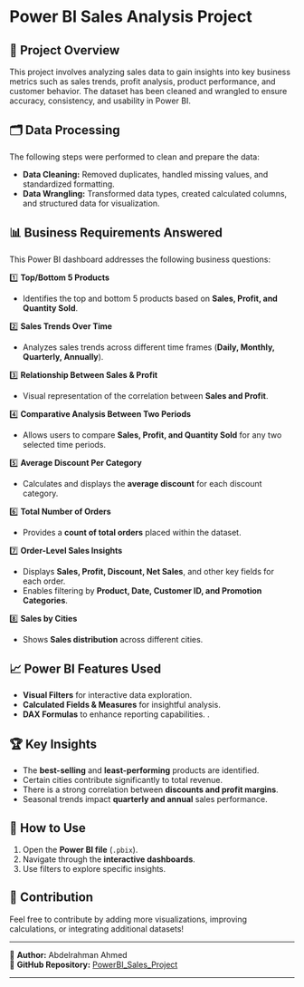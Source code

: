 # Power BI Sales Analysis Project

## 📌 Project Overview  
This project involves analyzing sales data to gain insights into key business metrics such as sales trends, profit analysis, product performance, and customer behavior. The dataset has been cleaned and wrangled to ensure accuracy, consistency, and usability in Power BI.

## 🗂️ Data Processing  
The following steps were performed to clean and prepare the data:  
- **Data Cleaning:** Removed duplicates, handled missing values, and standardized formatting.  
- **Data Wrangling:** Transformed data types, created calculated columns, and structured data for visualization.  

## 📊 Business Requirements Answered  
This Power BI dashboard addresses the following business questions:  

1️⃣ **Top/Bottom 5 Products**  
   - Identifies the top and bottom 5 products based on **Sales, Profit, and Quantity Sold**.  

2️⃣ **Sales Trends Over Time**  
   - Analyzes sales trends across different time frames (**Daily, Monthly, Quarterly, Annually**).  

3️⃣ **Relationship Between Sales & Profit**  
   - Visual representation of the correlation between **Sales and Profit**.  

4️⃣ **Comparative Analysis Between Two Periods**  
   - Allows users to compare **Sales, Profit, and Quantity Sold** for any two selected time periods.  

5️⃣ **Average Discount Per Category**  
   - Calculates and displays the **average discount** for each discount category.  

6️⃣ **Total Number of Orders**  
   - Provides a **count of total orders** placed within the dataset.  

7️⃣ **Order-Level Sales Insights**  
   - Displays **Sales, Profit, Discount, Net Sales**, and other key fields for each order.  
   - Enables filtering by **Product, Date, Customer ID, and Promotion Categories**.  

8️⃣ **Sales by Cities**  
   - Shows **Sales distribution** across different cities.  

## 📈 Power BI Features Used  
- **Visual Filters** for interactive data exploration.  
- **Calculated Fields & Measures** for insightful analysis.  
- **DAX Formulas** to enhance reporting capabilities.  .  

## 🏆 Key Insights  
- The **best-selling** and **least-performing** products are identified.  
- Certain cities contribute significantly to total revenue.  
- There is a strong correlation between **discounts and profit margins**.  
- Seasonal trends impact **quarterly and annual** sales performance.  

## 🚀 How to Use  
1. Open the **Power BI file** (`.pbix`).  
2. Navigate through the **interactive dashboards**.  
3. Use filters to explore specific insights.  

## 📢 Contribution  
Feel free to contribute by adding more visualizations, improving calculations, or integrating additional datasets!  

---

📌 **Author:** Abdelrahman Ahmed  
📌 **GitHub Repository:** [PowerBI_Sales_Project](https://github.com/abdelrahman1a/PowerBI_Sales_Project)  

---
